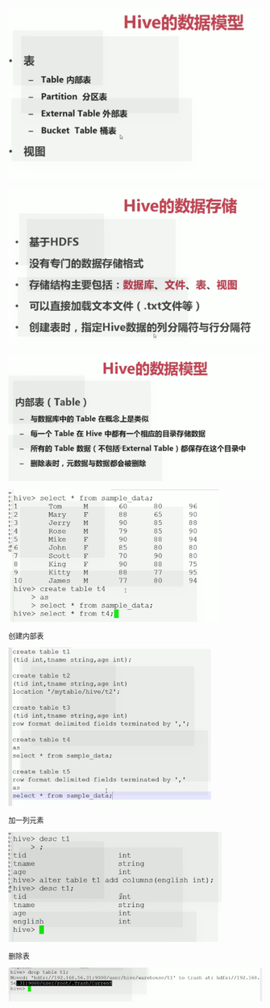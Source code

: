 ![](../md/img/ggzhangxiaochao/1298744-20180624154010334-1955455.png)

![](../md/img/ggzhangxiaochao/1298744-20180624154035871-1618307358.png)

![](../md/img/ggzhangxiaochao/1298744-20180624154145082-1786234169.png)

![](../md/img/ggzhangxiaochao/1298744-20180624154531873-1653539456.png)

创建内部表

![](../md/img/ggzhangxiaochao/1298744-20180624154650990-1659555293.png)

加一列元素

![](../md/img/ggzhangxiaochao/1298744-20180624154834381-1114232439.png)

删除表

![](../md/img/ggzhangxiaochao/1298744-20180624154919176-1918026008.png)

